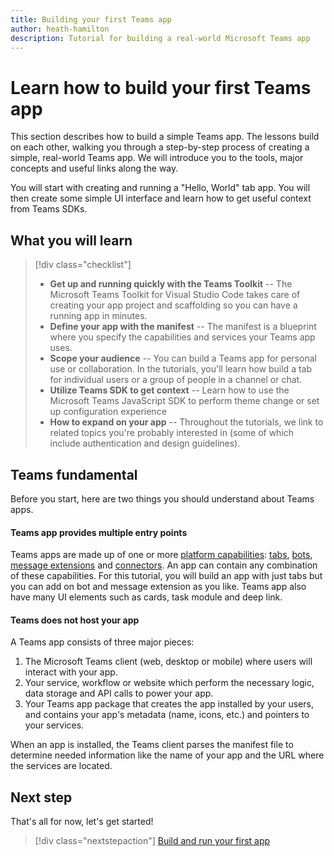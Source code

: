 ```yaml
---
title: Building your first Teams app
author: heath-hamilton
description: Tutorial for building a real-world Microsoft Teams app
---
```

# Learn how to build your first Teams app

This section describes how to build a simple Teams app. The lessons build on each other, walking you through a step-by-step process of creating a simple, real-world Teams app. We will introduce you to the tools, major concepts and useful links along the way. 

You will start with creating and running a "Hello, World" tab app.  You will then create some simple UI interface and learn how to get useful context from Teams SDKs. 


## What you will learn 


> [!div class="checklist"]
  >
  > - **Get up and running quickly with the Teams Toolkit** -- The Microsoft Teams Toolkit for Visual Studio Code takes care of creating your app project and scaffolding so you can have a running app in minutes.
  > - **Define your app with the manifest** -- The manifest is a blueprint where you specify the capabilities and services your Teams app uses.
  > - **Scope your audience** -- You can build a Teams app for personal use or collaboration. In the tutorials, you'll learn how build a tab for individual users or a group of people in a channel or chat.
  > - **Utilize Teams SDK to get context** -- Learn how to use the Microsoft Teams JavaScript SDK to perform theme change or set up configuration experience  
  > - **How to expand on your app** -- Throughout the tutorials, we link to related topics you're probably interested in (some of which include authentication and design guidelines).


## Teams fundamental 
Before you start, here are two things you should understand about Teams apps.
#### Teams app provides multiple entry points

Teams apps are made up of one or more [platform capabilities](../concepts/capabilities-overview.md): [tabs](../tabs/what-are-tabs.md), [bots](../bots/what-are-bots.md ), [message extensions](../messaging-extensions/what-are-messaging-extensions.md) and [connectors](../webhooks-and-connectors/what-are-webhooks-and-connectors.md). An app can contain any combination of these capabilities. For this tutorial, you will build an app with just tabs but you can add on bot and message extension as you like. Teams app also have many UI elements such as cards, task module and deep link.
#### Teams does not host your app

A Teams app consists of three major pieces:

1. The Microsoft Teams client (web, desktop or mobile) where users will interact with your app.
1. Your service, workflow or website which perform the necessary logic, data storage and API calls to power your app.
1.  Your Teams app package that creates the app installed by your users, and contains your app's metadata (name, icons, etc.) and pointers to your services.

When an app is installed, the Teams client parses the manifest file to determine needed information like the name of your app and the URL where the services are located.


## Next step
That's all for now, let's get started!
> [!div class="nextstepaction"]
> [Build and run your first app](../build-your-first-app/build-and-run.md)
